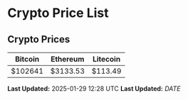 # Crypto Price List

## Crypto Prices
| Bitcoin | Ethereum | Litecoin |
| ------- | -------- | -------- |
| $102641 | $3133.53 | $113.49 |
**Last Updated:** 2025-01-29 12:28 UTC
**Last Updated:** $DATE$

